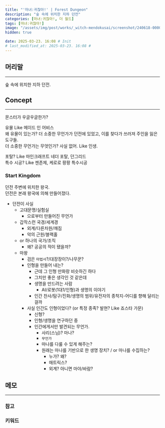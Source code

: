 ```yaml
---
title: "'마녀:귀찮아!' | Forest Dungeon"
description: "숲 속에 위치한 지하 던전"
categories: [마녀:귀찮아!, 더 월드]
tags: [마녀:귀찮아!]
image: "/assets/img/post/works/_witch-mendokusai/screenshot/240618-000000.png"
hidden: true

date: 2025-03-23. 16:08 # Init
# last_modified_at: 2025-03-23. 16:08 #
---
```


## 머리말

---

숲 속에 위치한 지하 던전.  

## Concept

---

몬스터가 우글우글한가?  

유물 Like 메이드 인 어비스  
왜 유물이 있는가? 더 소중한 무언가가 던전에 있었고, 이를 찾다가 쓰러져 주인을 잃은 도구들.  
더 소중한 무언가는 무엇인가? 사실 없어. Like 인생.  

포탈? Like 마인크래프트 네더 포탈, 던그리드  
특수 시공? Like 젠존제, 케로로 팡팡 특수시공  

### Start Kingdom

던전 주변에 위치한 왕국.  
던전은 본래 왕국에 의해 만들어졌다.  

- 던전이 사실
  - 고대문명/실험실
    - 으로부터 만들어진 무언가
  - 갑작스런 국경/세계경
    - 외계/다른차원/깨짐
    - 악의 근원/블랙홀
  - or 하나의 국가/조직
    - 왜? 공공의 적이 됐을까?
  - 마왕
    - 검은 `마법사`?/대장장이?/나무꾼?
    - 인형을 만들어 내는?
      - 근데 그 인형 만화랑 비슷하긴 하다
      - 그치만 좋은 생각인 것 같은데
      - 생명을 만드려는 사람
        - AI/로봇(1대1/인형)과 생명의 이야기
      - 인간 찬사/탐구/진화/생명의 범위/유전자의 종착지-어디를 향해 달리는 걸까
    - 사실 인간도 인형이었다? (or 특정 종족? 발현? Like 죠스타 가문)
      - 신형?
      - 인형/생명을 연구하던 중
      - 인간에게서만 발견되는 무언가.
        - 사리(스님)? 마나?
        - `무언가`
        - 마나를 다룰 수 있게 해주는?
        - 원래는 마나를 기반으로 한 생명 장치? / or 마나를 수집하는?
          - 누가? 왜?
          - 매트릭스?
          - 외계? 아니면 마야/바람?

## 메모

---

### 참고

### 키워드
